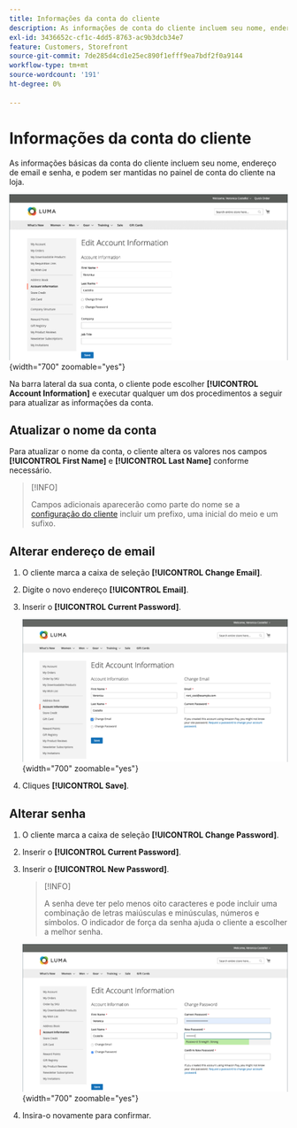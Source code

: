 ```yaml
---
title: Informações da conta do cliente
description: As informações de conta do cliente incluem seu nome, endereço de email e senha, e podem ser mantidas no painel de conta.
exl-id: 3436652c-cf1c-4dd5-8763-ac9b3dcb34e7
feature: Customers, Storefront
source-git-commit: 7de285d4cd1e25ec890f1efff9ea7bdf2f0a9144
workflow-type: tm+mt
source-wordcount: '191'
ht-degree: 0%

---
```


# Informações da conta do cliente

As informações básicas da conta do cliente incluem seu nome, endereço de email e senha, e podem ser mantidas no painel de conta do cliente na loja.

![Informações da conta na loja](assets/account-dashboard-account-information-storefront.png){width="700" zoomable="yes"}

Na barra lateral da sua conta, o cliente pode escolher **[!UICONTROL Account Information]** e executar qualquer um dos procedimentos a seguir para atualizar as informações da conta.

## Atualizar o nome da conta

Para atualizar o nome da conta, o cliente altera os valores nos campos **[!UICONTROL First Name]** e **[!UICONTROL Last Name]** conforme necessário.

>[!INFO]
>
>Campos adicionais aparecerão como parte do nome se a [configuração do cliente](../configuration-reference/customers/customer-configuration.md) incluir um prefixo, uma inicial do meio e um sufixo.

## Alterar endereço de email

1. O cliente marca a caixa de seleção **[!UICONTROL Change Email]**.

1. Digite o novo endereço **[!UICONTROL Email]**.

1. Inserir o **[!UICONTROL Current Password]**.

   ![Alterar endereço de email](assets/account-dashboard-account-information-change-email-address.png){width="700" zoomable="yes"}

1. Cliques **[!UICONTROL Save]**.

## Alterar senha

1. O cliente marca a caixa de seleção **[!UICONTROL Change Password]**.

1. Inserir o **[!UICONTROL Current Password]**.

1. Inserir o **[!UICONTROL New Password]**.

   >[!INFO]
   >
   >A senha deve ter pelo menos oito caracteres e pode incluir uma combinação de letras maiúsculas e minúsculas, números e símbolos. O indicador de força da senha ajuda o cliente a escolher a melhor senha.

   ![Alterar senha](assets/account-dashboard-account-information-change-password.png){width="700" zoomable="yes"}

1. Insira-o novamente para confirmar.
